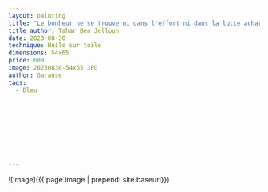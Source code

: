 ```yaml
---
layout: painting
title: "Le bonheur ne se trouve ni dans l'effort ni dans la lutte acharnée, mais réside là, tout proche : dans la détente, dans l'abandon, dans la sérénité et dans la plénitude physique et morale." 
title_author: Tahar Ben Jelloun                                                          
date: 2023-08-30
technique: Huile sur toile 
dimensions: 54x65
price: 600
image: 20230830-54x65.JPG
author: Garanse
tags:
  - Bleu
  
  
  
  
  
  
  
  
  
---
```

![Image]({{ page.image | prepend: site.baseurl}})

